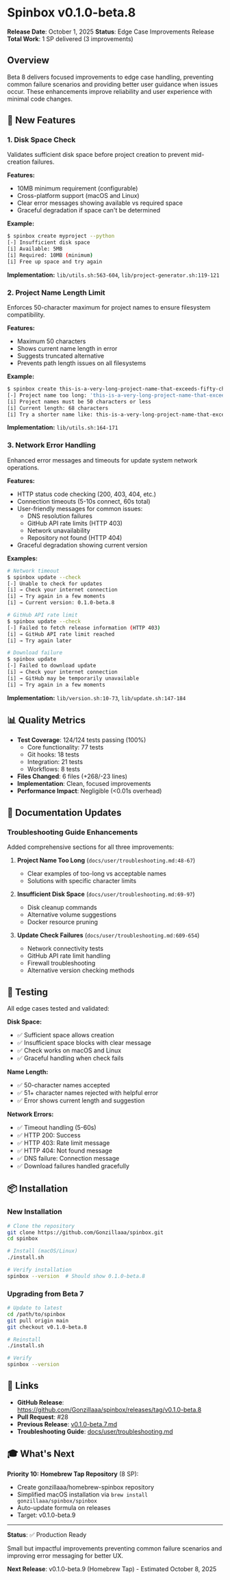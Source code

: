 # Spinbox v0.1.0-beta.8

**Release Date**: October 1, 2025
**Status**: Edge Case Improvements Release
**Total Work**: 1 SP delivered (3 improvements)

## Overview

Beta 8 delivers focused improvements to edge case handling, preventing common failure scenarios and providing better user guidance when issues occur. These enhancements improve reliability and user experience with minimal code changes.

## 🎯 New Features

### 1. Disk Space Check

Validates sufficient disk space before project creation to prevent mid-creation failures.

**Features:**
- 10MB minimum requirement (configurable)
- Cross-platform support (macOS and Linux)
- Clear error messages showing available vs required space
- Graceful degradation if space can't be determined

**Example:**
```bash
$ spinbox create myproject --python
[-] Insufficient disk space
[i] Available: 5MB
[i] Required: 10MB (minimum)
[i] Free up space and try again
```

**Implementation:** `lib/utils.sh:563-604`, `lib/project-generator.sh:119-121`

### 2. Project Name Length Limit

Enforces 50-character maximum for project names to ensure filesystem compatibility.

**Features:**
- Maximum 50 characters
- Shows current name length in error
- Suggests truncated alternative
- Prevents path length issues on all filesystems

**Example:**
```bash
$ spinbox create this-is-a-very-long-project-name-that-exceeds-fifty-characters-limit --python
[-] Project name too long: 'this-is-a-very-long-project-name-that-exceeds-fifty-characters-limit' (68 characters)
[i] Project names must be 50 characters or less
[i] Current length: 68 characters
[i] Try a shorter name like: this-is-a-very-long-project-name-that-exceeds-fift
```

**Implementation:** `lib/utils.sh:164-171`

### 3. Network Error Handling

Enhanced error messages and timeouts for update system network operations.

**Features:**
- HTTP status code checking (200, 403, 404, etc.)
- Connection timeouts (5-10s connect, 60s total)
- User-friendly messages for common issues:
  - DNS resolution failures
  - GitHub API rate limits (HTTP 403)
  - Network unavailability
  - Repository not found (HTTP 404)
- Graceful degradation showing current version

**Examples:**
```bash
# Network timeout
$ spinbox update --check
[-] Unable to check for updates
[i] → Check your internet connection
[i] → Try again in a few moments
[i] → Current version: 0.1.0-beta.8

# GitHub API rate limit
$ spinbox update --check
[-] Failed to fetch release information (HTTP 403)
[i] → GitHub API rate limit reached
[i] → Try again later

# Download failure
$ spinbox update
[-] Failed to download update
[i] → Check your internet connection
[i] → GitHub may be temporarily unavailable
[i] → Try again in a few moments
```

**Implementation:** `lib/version.sh:10-73`, `lib/update.sh:147-184`

## 📊 Quality Metrics

- **Test Coverage**: 124/124 tests passing (100%)
  - Core functionality: 77 tests
  - Git hooks: 18 tests
  - Integration: 21 tests
  - Workflows: 8 tests
- **Files Changed**: 6 files (+268/-23 lines)
- **Implementation**: Clean, focused improvements
- **Performance Impact**: Negligible (<0.01s overhead)

## 📝 Documentation Updates

### Troubleshooting Guide Enhancements

Added comprehensive sections for all three improvements:

1. **Project Name Too Long** (`docs/user/troubleshooting.md:48-67`)
   - Clear examples of too-long vs acceptable names
   - Solutions with specific character limits

2. **Insufficient Disk Space** (`docs/user/troubleshooting.md:69-97`)
   - Disk cleanup commands
   - Alternative volume suggestions
   - Docker resource pruning

3. **Update Check Failures** (`docs/user/troubleshooting.md:609-654`)
   - Network connectivity tests
   - GitHub API rate limit handling
   - Firewall troubleshooting
   - Alternative version checking methods

## 🧪 Testing

All edge cases tested and validated:

**Disk Space:**
- ✅ Sufficient space allows creation
- ✅ Insufficient space blocks with clear message
- ✅ Check works on macOS and Linux
- ✅ Graceful handling when check fails

**Name Length:**
- ✅ 50-character names accepted
- ✅ 51+ character names rejected with helpful error
- ✅ Error shows current length and suggestion

**Network Errors:**
- ✅ Timeout handling (5-60s)
- ✅ HTTP 200: Success
- ✅ HTTP 403: Rate limit message
- ✅ HTTP 404: Not found message
- ✅ DNS failure: Connection message
- ✅ Download failures handled gracefully

## 📦 Installation

### New Installation

```bash
# Clone the repository
git clone https://github.com/Gonzillaaa/spinbox.git
cd spinbox

# Install (macOS/Linux)
./install.sh

# Verify installation
spinbox --version  # Should show 0.1.0-beta.8
```

### Upgrading from Beta 7

```bash
# Update to latest
cd /path/to/spinbox
git pull origin main
git checkout v0.1.0-beta.8

# Reinstall
./install.sh

# Verify
spinbox --version
```

## 🔗 Links

- **GitHub Release**: https://github.com/Gonzillaaa/spinbox/releases/tag/v0.1.0-beta.8
- **Pull Request**: #28
- **Previous Release**: [v0.1.0-beta.7.md](v0.1.0-beta.7.md)
- **Troubleshooting Guide**: [docs/user/troubleshooting.md](../user/troubleshooting.md)

## 🎓 What's Next

**Priority 10: Homebrew Tap Repository** (8 SP):
- Create gonzillaaa/homebrew-spinbox repository
- Simplified macOS installation via `brew install gonzillaaa/spinbox/spinbox`
- Auto-update formula on releases
- Target: v0.1.0-beta.9

---

**Status**: ✅ Production Ready

Small but impactful improvements preventing common failure scenarios and improving error messaging for better UX.

**Next Release**: v0.1.0-beta.9 (Homebrew Tap) - Estimated October 8, 2025
